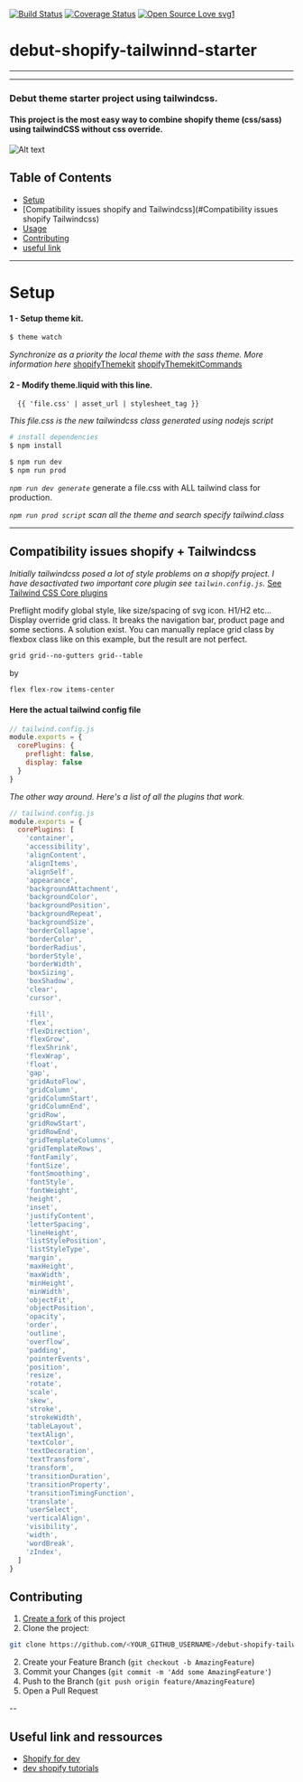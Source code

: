 

[![Build Status](http://img.shields.io/travis/badges/badgerbadgerbadger.svg?style=flat-square)](https://travis-ci.org/badges/badgerbadgerbadger) [![Coverage Status](http://img.shields.io/coveralls/badges/badgerbadgerbadger.svg?style=flat-square)](https://coveralls.io/r/badges/badgerbadgerbadger)
[![Open Source Love svg1](https://badges.frapsoft.com/os/v1/open-source.svg?v=103)](https://github.com/ellerbrock/open-source-badges/)

# debut-shopify-tailwinnd-starter

---

---
### Debut theme starter project using tailwindcss.
#### This project is the most easy way to combine shopify theme (css/sass) using tailwindCSS without css override.
![Alt text](https://i.imgur.com/pZe9RNT.png)


<!-- TABLE OF CONTENTS -->
## Table of Contents

* [Setup](#Setup)
* [Compatibility issues shopify and Tailwindcss](#Compatibility issues shopify  Tailwindcss)
* [Usage](#usage)
* [Contributing](#contributing)
* [useful link](#useful-link)


---
# Setup
#### 1 - Setup theme kit. 
```bash
$ theme watch
```
*Synchronize as a priority the local theme with the sass theme. More information here*
[shopifyThemekit](https://shopify.github.io/themekit/) 
[shopifyThemekitCommands](https://help.github.com/en/articles/fork-a-repo) 

#### 2 - Modify theme.liquid with this line.
```twig
  {{ 'file.css' | asset_url | stylesheet_tag }}
```
*This file.css is the new tailwindcss class generated using nodejs script*

```bash
# install dependencies
$ npm install
```

```bash
$ npm run dev
$ npm run prod
```
*`npm run dev generate`* generate a file.css with ALL tailwind class for production.

*`npm run prod script` scan all the theme and search specify tailwind.class*

---
## Compatibility issues shopify + Tailwindcss
*Initially tailwindcss posed a lot of style problems on a shopify project. I have desactivated two important core plugin see `tailwin.config.js`.*
[See Tailwind CSS Core plugins](https://tailwindcss.com/docs/configuration/#core-plugins) 

Preflight modify global style, like size/spacing of svg icon. H1/H2 etc...
Display override grid class. It breaks the navigation bar, product page and some sections. A solution exist. You can manually replace grid class by flexbox class like on this example, but the result are not perfect.

```css
grid grid--no-gutters grid--table
```
by
```css
flex flex-row items-center

```
#### Here the actual tailwind config file
```js
// tailwind.config.js
module.exports = {
  corePlugins: {
    preflight: false,
    display: false
  }
}
```

*The other way around. Here's a list of all the plugins that work.*
```js
// tailwind.config.js
module.exports = {
  corePlugins: [
    'container',
    'accessibility',
    'alignContent',
    'alignItems',
    'alignSelf',
    'appearance',
    'backgroundAttachment',
    'backgroundColor',
    'backgroundPosition',
    'backgroundRepeat',
    'backgroundSize',
    'borderCollapse',
    'borderColor',
    'borderRadius',
    'borderStyle',
    'borderWidth',
    'boxSizing',
    'boxShadow',
    'clear',
    'cursor',

    'fill',
    'flex',
    'flexDirection',
    'flexGrow',
    'flexShrink',
    'flexWrap',
    'float',
    'gap',
    'gridAutoFlow',
    'gridColumn',
    'gridColumnStart',
    'gridColumnEnd',
    'gridRow',
    'gridRowStart',
    'gridRowEnd',
    'gridTemplateColumns',
    'gridTemplateRows',
    'fontFamily',
    'fontSize',
    'fontSmoothing',
    'fontStyle',
    'fontWeight',
    'height',
    'inset',
    'justifyContent',
    'letterSpacing',
    'lineHeight',
    'listStylePosition',
    'listStyleType',
    'margin',
    'maxHeight',
    'maxWidth',
    'minHeight',
    'minWidth',
    'objectFit',
    'objectPosition',
    'opacity',
    'order',
    'outline',
    'overflow',
    'padding',
    'pointerEvents',
    'position',
    'resize',
    'rotate',
    'scale',
    'skew',
    'stroke',
    'strokeWidth',
    'tableLayout',
    'textAlign',
    'textColor',
    'textDecoration',
    'textTransform',
    'transform',
    'transitionDuration',
    'transitionProperty',
    'transitionTimingFunction',
    'translate',
    'userSelect',
    'verticalAlign',
    'visibility',
    'width',
    'wordBreak',
    'zIndex',
  ]
}
```


## Contributing

1. [Create a fork](https://help.github.com/en/articles/fork-a-repo) of this project
2. Clone the project:
```bash
git clone https://github.com/<YOUR_GITHUB_USERNAME>/debut-shopify-tailwind-starter
```
2. Create your Feature Branch (`git checkout -b AmazingFeature`)
3. Commit your Changes (`git commit -m 'Add some AmazingFeature'`)
4. Push to the Branch (`git push origin feature/AmazingFeature`)
5. Open a Pull Request

--
## Useful link and ressources
* [Shopify for dev](https://www.shopify.com/partners)
* [dev shopify tutorials](https://shopify.dev/tutorials#themes)












